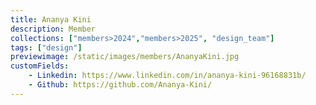 ```yaml
---
title: Ananya Kini
description: Member
collections: ["members>2024","members>2025", "design_team"]
tags: ["design"]
previewimage: /static/images/members/AnanyaKini.jpg
customFields:
    - Linkedin: https://www.linkedin.com/in/ananya-kini-96168831b/
    - Github: https://github.com/Ananya-Kini/
---
```

